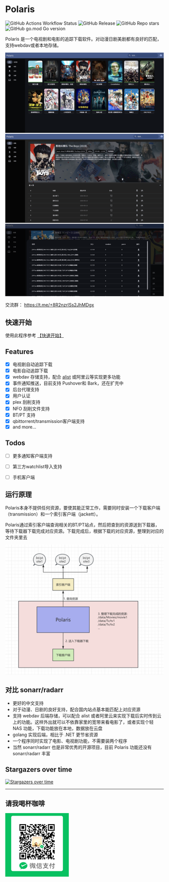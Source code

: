 # Polaris

![GitHub Actions Workflow Status](https://img.shields.io/github/actions/workflow/status/simon-ding/polaris/go.yml)
![GitHub Release](https://img.shields.io/github/v/release/simon-ding/polaris)
![GitHub Repo stars](https://img.shields.io/github/stars/simon-ding/polaris)
![GitHub go.mod Go version](https://img.shields.io/github/go-mod/go-version/simon-ding/polaris)


Polaris 是一个电视剧和电影的追踪下载软件。对动漫日剧美剧都有良好的匹配，支持webdav或者本地存储。

![main_page](./doc/assets/main_page.png)
![detail_page](./doc/assets/detail_page.png)
![anime](./doc/assets/anime_match.png)

交流群： https://t.me/+8R2nzrlSs2JhMDgx

## 快速开始

使用此程序参考 [【快速开始】](./doc/quick_start.md)

## Features

- [x] 电视剧自动追踪下载
- [x] 电影自动追踪下载
- [x] webdav 存储支持，配合 [alist](https://github.com/alist-org/alist) 或阿里云等实现更多功能
- [x] 事件通知推送，目前支持 Pushover和 Bark，还在扩充中
- [x] 后台代理支持
- [x] 用户认证
- [x] plex 刮削支持
- [x] NFO 刮削文件支持
- [x] BT/PT 支持
- [x] qbittorrent/transmission客户端支持
- [x] and more...

## Todos


- [ ] 更多通知客户端支持
- [ ] 第三方watchlist导入支持
- [ ] 手机客户端


## 运行原理

Polaris本身不提供任何资源，要使其能正常工作，需要同时安装一个下载客户端（transmission）和一个索引客户端（jackett）。

Polaris通过索引客户端查询相关的BT/PT站点，然后把查到的资源送到下载器，等待下载器下载完成对应资源。下载完成后，根据下载的对应资源，整理到对应的文件夹里去

![](./doc/assets/yuanli.png)

## 对比 sonarr/radarr
* 更好的中文支持
* 对于动漫、日剧的良好支持，配合国内站点基本能匹配上对应资源
* 支持 webdav 后端存储，可以配合 alist 或者阿里云来实现下载后实时传到云上的功能。这样外出就可以不依靠家里的宽带来看电影了，或者实现个轻 NAS 功能，下载功能放在本地，数据放在云盘
* golang 实现后端，相比于 .NET 更节省资源
* 一个程序同时实现了电影、电视剧功能，不需要装两个程序
* 当然 sonarr/radarr 也是非常优秀的开源项目，目前 Polaris 功能还没有 sonarr/radarr 丰富


## Stargazers over time
[![Stargazers over time](https://starchart.cc/simon-ding/polaris.svg?variant=adaptive)](https://starchart.cc/simon-ding/polaris)

-------------

## 请我喝杯咖啡

<img src="./doc/assets/wechat.JPG" width=40% height=40%>
